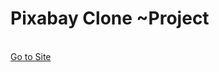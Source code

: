 <h1>Pixabay Clone ~Project</h1>
<br>
<a href="https://pixabay-clone-yt-rose.vercel.app">Go to Site</a>
